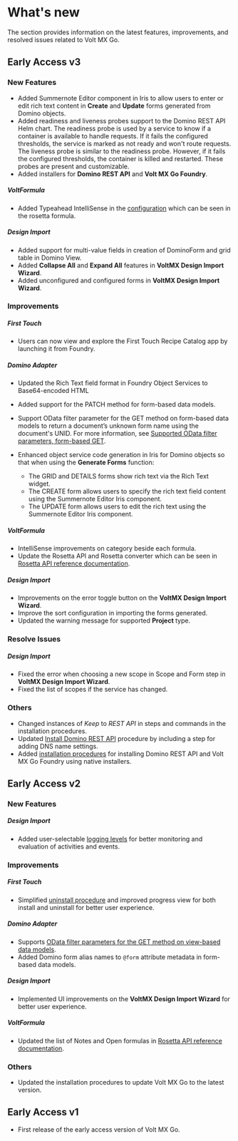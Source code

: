 # What's new

The section provides information on the latest features, improvements, and resolved issues related to Volt MX Go.

## Early Access v3

### New Features

- Added Summernote Editor component in Iris to allow users to enter or edit rich text content in  **Create** and **Update** forms generated from Domino objects.
- Added readiness and liveness probes support to the Domino REST API Helm chart. The readiness probe is used by a service to know if a container is available to handle requests. If it fails the configured thresholds, the service is marked as not ready and won't route requests. The liveness probe is similar to the readiness probe. However, if it fails the configured thresholds, the container is killed and restarted. These probes are present and customizable.
- Added installers for **Domino REST API** and **Volt MX Go Foundry**.

##### VoltFormula
- Added Typeahead IntelliSense in the [configuration](../howto/configrosetta.md) which can be seen in the rosetta formula. 

##### Design Import

- Added support for multi-value fields in creation of  DominoForm and grid table in Domino View.
- Added **Collapse All** and **Expand All** features in **VoltMX Design Import Wizard**.
- Added unconfigured and configured forms in **VoltMX Design Import Wizard**.
### Improvements

##### First Touch
- Users can now view and explore the First Touch Recipe Catalog app by launching it from Foundry. <!--To learn more about the app, see [First Touch app](../topicguides/firsttouchapp.md).-->

##### Domino Adapter
- Updated the Rich Text field format in Foundry Object Services to Base64-encoded HTML
- Added support for the PATCH method for form-based data models.
- Support OData filter parameter for the GET method on form-based data models to return a document’s unknown form name using the document's UNID. For more information, see [Supported OData filter parameters, form-based GET](../topicguides/dominoadapter.md#supported-odata-filter-parameters-form-based-get).
- Enhanced object service code generation in Iris for Domino objects so that when using the **Generate Forms** function: 

    - The GRID and DETAILS forms show rich text via the Rich Text widget.
    - The CREATE form allows users to specify the rich text field content using the Summernote Editor Iris component.
    - The UPDATE form allows users to edit the rich text using the Summernote Editor Iris component.  

<!-- Added support for *GET document with an unknown form* OData filter parameter for the GET method on form-based data models.-->

##### VoltFormula
- IntelliSense improvements on category beside each formula.
- Update the Rosetta API and Rosetta converter which can be seen in [Rosetta API reference documentation](https://help.hcltechsw.com/docs/voltmxgo/javadoc/index.html).
##### Design Import
- Improvements on the error toggle button on the **VoltMX Design Import Wizard**.
- Improve the sort configuration in importing the forms generated.
- Updated the warning message for supported **Project** type.

### Resolve Issues

##### Design Import
- Fixed the error when choosing a new scope in Scope and Form step in **VoltMX Design Import Wizard**.
- Fixed the list of scopes if the service has changed.
### Others
- Changed instances of *Keep* to *REST API* in steps and commands in the installation procedures.
- Updated [Install Domino REST API](../tutorials/downloadhelmchart.md#install-domino-rest-api) procedure by including a step for adding DNS name settings.
- Added [installation procedures](../tutorials/nativeinstallers.md) for installing Domino REST API and Volt MX Go Foundry using native installers. 



## Early Access v2

### New Features

##### Design Import
- Added user-selectable [logging levels](reflogginglevels.md) for better monitoring and evaluation of activities and events.

### Improvements

##### First Touch
- Simplified [uninstall procedure](../howto/uninstallfirsttouch.md) and improved progress view for both install and uninstall for better user experience.

##### Domino Adapter
- Supports [OData filter parameters for the GET method on view-based data models](../topicguides/dominoadapter.md#supported-odata-filter-parameters-view-based-get).
- Added Domino form alias names to `@form` attribute metadata in form-based data models.

##### Design Import
- Implemented UI improvements on the **VoltMX Design Import Wizard** for better user experience.

##### VoltFormula
- Updated the list of Notes and Open formulas in [Rosetta API reference documentation](https://help.hcltechsw.com/docs/voltmxgo/javadoc/index.html).


### Others
- Updated the installation procedures to update Volt MX Go to the latest version.

## Early Access v1

- First release of the early access version of Volt MX Go.